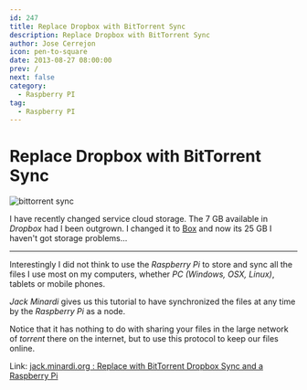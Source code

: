 ```yaml
---
id: 247
title: Replace Dropbox with BitTorrent Sync
description: Replace Dropbox with BitTorrent Sync
author: Jose Cerrejon
icon: pen-to-square
date: 2013-08-27 08:00:00
prev: /
next: false
category:
  - Raspberry PI
tag:
  - Raspberry PI
---
```


# Replace Dropbox with BitTorrent Sync

![bittorrent sync](/images/bittorrent_sync.jpg)

I have recently changed service cloud storage. The 7 GB available in *Dropbox* had I been outgrown. I changed it to [Box](https://app.box.com) and now its 25 GB I haven't got storage problems...

- - -
Interestingly I did not think to use the *Raspberry Pi* to store and sync all the files I use most on my computers, whether *PC (Windows, OSX, Linux)*, tablets or mobile phones.

*Jack Minardi* gives us this tutorial to have synchronized the files at any time by the *Raspberry Pi* as a node.

Notice that it has nothing to do with sharing your files in the large network of *torrent* there on the internet, but to use this protocol to keep our files online.

Link: [jack.minardi.org : Replace with BitTorrent Dropbox Sync and a Raspberry Pi](http://jack.minardi.org/raspberry_pi/replace-dropbox-with-bittorrent-sync-and-a-raspberry-pi/ )